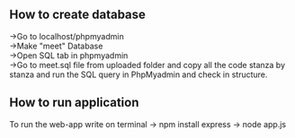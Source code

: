 
## How to create database
->Go to localhost/phpmyadmin <br>
->Make "meet" Database <br>
->Open SQL tab in phpmyadmin <br>
->Go to meet.sql file from uploaded folder and copy all the code stanza by stanza and run the SQL query in PhpMyadmin and check in structure.

## How to run application
To run the web-app
write on terminal
-> npm install express
-> node app.js


 
